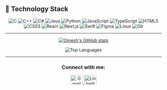 ## 🚀 Technology Stack

<div align="center">

![C](https://img.shields.io/badge/C-00599C?style=for-the-badge&logo=c&logoColor=white)
![C++](https://img.shields.io/badge/C++-00599C?style=for-the-badge&logo=cplusplus&logoColor=white)
![C#](https://img.shields.io/badge/C%23-239120?style=for-the-badge&logo=c-sharp&logoColor=white)
![Java](https://img.shields.io/badge/Java-ED8B00?style=for-the-badge&logo=openjdk&logoColor=white)
![Python](https://img.shields.io/badge/Python-3776AB?style=for-the-badge&logo=python&logoColor=white)
![JavaScript](https://img.shields.io/badge/JavaScript-F7DF1E?style=for-the-badge&logo=javascript&logoColor=black)
![TypeScript](https://img.shields.io/badge/TypeScript-007ACC?style=for-the-badge&logo=typescript&logoColor=white)
![HTML5](https://img.shields.io/badge/HTML5-E34F26?style=for-the-badge&logo=html5&logoColor=white)
![CSS3](https://img.shields.io/badge/CSS3-1572B6?style=for-the-badge&logo=css3&logoColor=white)
![React](https://img.shields.io/badge/React-20232A?style=for-the-badge&logo=react&logoColor=61DAFB)
![Next.js](https://img.shields.io/badge/Next.js-000000?style=for-the-badge&logo=nextdotjs&logoColor=white)
![Swift](https://img.shields.io/badge/Swift-FA7343?style=for-the-badge&logo=swift&logoColor=white)
![Figma](https://img.shields.io/badge/Figma-F24E1E?style=for-the-badge&logo=figma&logoColor=white)
![Linux](https://img.shields.io/badge/Linux-FCC624?style=for-the-badge&logo=linux&logoColor=black)
![Git](https://img.shields.io/badge/Git-F05032?style=for-the-badge&logo=git&logoColor=white)

</div>

---

<div align="center">

[![Omesh's GitHub stats](https://github-readme-stats.vercel.app/api?username=omesh-s&hide=contribs,prs,issues&show_icons=true&theme=tokyonight)](https://github.com/omesh-s/github-readme-stats)

![Top Languages](https://github-readme-stats.vercel.app/api/top-langs/?username=omesh-s&layout=compact&theme=tokyonight&size_weight=0.5&count_weight=0.5)

</div>

---

<h3 align="center">Connect with me:</h3>
<p align="center">
  <a href="mailto:omesh.reddy18@gmail.com" target="blank">
    <picture>
      <source media="(prefers-color-scheme: dark)" srcset="https://cdn.jsdelivr.net/gh/simple-icons/simple-icons/icons/gmail.svg" />
      <source media="(prefers-color-scheme: light)" srcset="https://cdn.jsdelivr.net/gh/simple-icons/simple-icons/icons/gmail.svg" />
      <img src="https://cdn.jsdelivr.net/gh/simple-icons/simple-icons/icons/gmail.svg" alt="Gmail" height="30" width="40"/>
    </picture>
  </a>
  <a href="https://www.linkedin.com/in/omesh-reddy-sana/" target="blank">
    <picture>
      <source media="(prefers-color-scheme: dark)" srcset="https://cdn.jsdelivr.net/gh/simple-icons/simple-icons/icons/linkedin.svg" />
      <source media="(prefers-color-scheme: light)" srcset="https://cdn.jsdelivr.net/gh/simple-icons/simple-icons/icons/linkedin.svg" />
      <img src="https://cdn.jsdelivr.net/gh/simple-icons/simple-icons/icons/linkedin.svg" alt="LinkedIn" height="30" width="40"/>
    </picture>
  </a>
</p>
